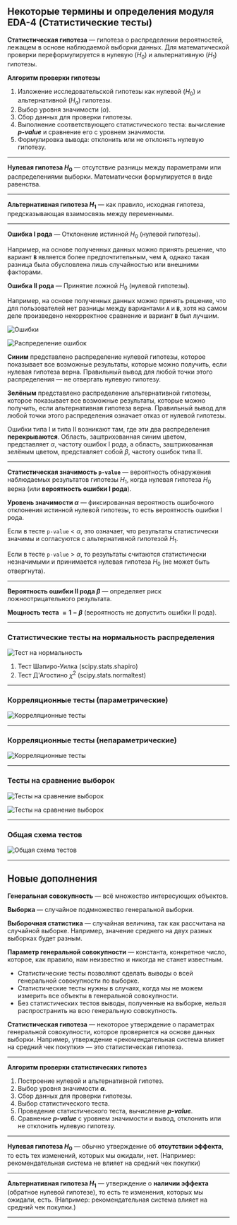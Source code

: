 ## Некоторые термины и определения модуля EDA-4 (Статистические тесты) ##

**Статистическая гипотеза**&nbsp;&mdash; гипотеза о распределении вероятностей,
лежащем в основе наблюдаемой выборки данных. Для математической проверки
переформулируется в нулевую ($H_0$) и альтернативную ($H_1$) гипотезы.

**Алгоритм проверки гипотезы**

1. Изложение исследовательской гипотезы как нулевой ($H_0$) и альтернативной
($H_a$) гипотезы.
2. Выбор уровня значимости ($\alpha$).
3. Сбор данных для проверки гипотезы.
4. Выполнение соответствующего статистического теста: вычисление ***p-value*** и
сравнение его с уровнем значимости.
5. Формулировка вывода: отклонить или не отклонять нулевую гипотезу.

----

**Нулевая гипотеза $H_0$**&nbsp;&mdash; отсутствие разницы между параметрами или
распределениями выборки. Математически формулируется в виде равенства.

----

**Альтернативная гипотеза $H_1$**&nbsp;&mdash; как правило, исходная гипотеза,
предсказывающая взаимосвязь между переменными.

----

**Ошибка I рода**&nbsp;&mdash; Отклонение истинной $H_0$ (нулевой гипотезы).

Например, на основе полученных данных можно принять решение, что вариант **`B`**
является более предпочтительным, чем **`A`**, однако такая разница была
обусловлена лишь случайностью или внешними факторами.

**Ошибка II рода**&nbsp;&mdash; Принятие ложной $H_0$ (нулевой гипотезы).

Например, на основе полученных данных можно принять решение, что для
пользователей нет разницы между вариантами **`А`** и **`В`**, хотя на самом деле
произведено некорректное сравнение и вариант **`В`** был лучшим.

![Ошибки](error_1_2.png)

![Распределение ошибок](error_distrib.png)

**Синим** представлено распределение нулевой гипотезы, которое показывает все
возможные результаты, которые можно получить, если нулевая гипотеза верна.
Правильный вывод для любой точки этого распределения&nbsp;&mdash; не отвергать
нулевую гипотезу.

**Зелёным** представлено распределение альтернативной гипотезы, которое
показывает все возможные результаты, которые можно получить, если альтернативная
гипотеза верна. Правильный вывод для любой точки этого распределения означает
отказ от нулевой гипотезы.

Ошибки типа I и типа II возникают там, где эти два распределения
**перекрываются**. Область, заштрихованная синим цветом, представляет $\alpha$,
частоту ошибок I рода, а область, заштрихованная зелёным цветом, представляет
собой $\beta$, частоту ошибок типа II.

----

**Статистическая значимость `p-value`**&nbsp;&mdash; вероятность обнаружения
наблюдаемых результатов гипотезы $H_1$, когда нулевая гипотеза $H_0$ верна
(или **вероятность ошибки I рода**).

**Уровень значимости $\alpha$**&nbsp;&mdash; фиксированная вероятность
ошибочного отклонения истинной нулевой гипотезы, то есть вероятность ошибки
I рода.

Если в тесте `p-value` < $\alpha$, это означает, что результаты статистически
значимы и согласуются с альтернативной гипотезой $H_1$.

Если в тесте `p-value` > $\alpha$, то результаты считаются статистически
незначимыми и принимается нулевая гипотеза $H_0$ (не может быть отвергнута).

----

**Вероятность ошибки II рода $\beta$**&nbsp;&mdash; определяет риск
ложноотрицательного результата.

**Мощность теста $=1-\beta$** (вероятность не допустить ошибки II рода).

----

### Статистические тесты на нормальность распределения ###

![Тест на нормальность](normal_tests.png)

1. Тест Шапиро-Уилка (scipy.stats.shapiro)
2. Тест Д'Агостино $\chi^2$ (scipy.stats.normaltest)

----

### Корреляционные тесты (параметрические) ###

![Корреляционные тесты](corr_tests.png)

----

### Корреляционные тесты (непараметрические) ###

![Корреляционные тесты](corr_tests2.png)

----

### Тесты на сравнение выборок ###

![Тесты на сравнение выборок](compare_tests.png)

![Тесты на сравнение выборок](compare_tests2.png)

----

### Общая схема тестов ###

![Общая схема тестов](general_tests.png)

----

## Новые дополнения ##

**Генеральная совокупность**&nbsp;&mdash; всё множество интересующих объектов.

**Выборка**&nbsp;&mdash; случайное подмножество генеральной выборки.

**Выборочная статистика**&nbsp;&mdash; случайная величина, так как рассчитана на
случайной выборке. Например, значение среднего на двух разных выборках будет
разным.

**Параметр генеральной совокупности**&nbsp;&mdash; константа, конкретное число,
которое, как правило, нам неизвестно и никогда не станет известным.

- Статистические тесты позволяют сделать выводы о всей генеральной совокупности
по выборке.
- Статистические тесты нужны в случаях, когда мы не можем измерить все объекты в
генеральной совокупности.
- Без статистических тестов выводы, полученные на выборке, нельзя распространить
на всю генеральную совокупность.

**Статистическая гипотеза**&nbsp;&mdash; некоторое утверждение о параметрах
генеральной совокупности, которое проверяется на основе данных выборки.
Например, утверждение &laquo;рекомендательная система влияет на средний чек
покупки&raquo;&nbsp;&mdash; это статистическая гипотеза.

----

**Алгоритм проверки статистических гипотез**

1. Построение нулевой и альтернативной гипотез.
2. Выбор уровня значимости **$\alpha$**.
3. Сбор данных для проверки гипотезы.
4. Выбор статистического теста.
5. Проведение статистического теста, вычисление ***p-value***.
6. Сравнение ***p-value*** c уровнем значимости и вывод, отклонить или не
отклонить нулевую гипотезу.

----

**Нулевая гипотеза $H_0$**&nbsp;&mdash; обычно утверждение об **отсутствии
эффекта**, то есть тех изменений, которых мы ожидали, нет. (Например:
рекомендательная система не влияет на средний чек покупки)

----

**Альтернативная гипотеза $H_1$**&nbsp;&mdash; утверждение о **наличии эффекта**
(обратное нулевой гипотезе), то есть те изменения, которых мы ожидали, есть.
(Например: рекомендательная система влияет на средний чек покупки.)

----
